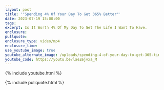 ```yaml
---
layout: post
title: '"Spending 4% Of Your Day To Get 365% Better"'
date: 2023-07-19 15:00:00
tags:
excerpt: Is It Worth 4% Of My Day To Get The Life I Want To Have.
enclosure:
pullquote:
enclosure_type: video/mp4
enclosure_time:
use_youtube_image: true
youtube_alternate_image: /uploads/spending-4-of-your-day-to-get-365-times-better.png
youtube_code: https://youtu.be/laeZejvxa_M
---
```

{% include youtube.html %}

{% include pullquote.html %}
